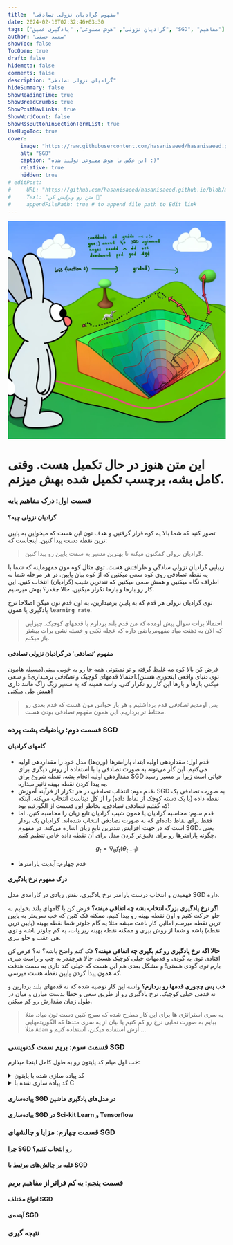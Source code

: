 ```yaml
---
title:  "مفهوم گرادیان نزولی تصادفی"
date: 2024-02-10T02:32:46+03:30
tags: ["گرادیان نزولی", "هوش مصنوعی", "یادگیری عمیق", "SGD", "مفاهیم"]
author: "سعید حسنی"
showToc: false
TocOpen: true
draft: false
hidemeta: false
comments: false
description: "گرادیان نزولی تصادفی"
hideSummary: false
ShowReadingTime: true
ShowBreadCrumbs: true
ShowPostNavLinks: true
ShowWordCount: false
ShowRssButtonInSectionTermList: true
UseHugoToc: true
cover:
    image: "https://raw.githubusercontent.com/hasanisaeed/hasanisaeed.github.io/main/content/posts/concept-of-SGD/images/sgd.webp"
    alt: "SGD"
    caption: "این عکس با هوش مصنوعی تولید شده :)" 
    relative: true
    hidden: true
# editPost:
#     URL: "https://github.com/hasanisaeed/hasanisaeed.github.io/blob/main/content"
#     Text: "متن رو ویرایش کن 🤗"
#     appendFilePath: true # to append file path to Edit link
---
```

![SGD](https://raw.githubusercontent.com/hasanisaeed/hasanisaeed.github.io/main/content/posts/concept-of-SGD/images/sgd.webp#center)

# این متن هنوز در حال تکمیل هست. وقتی کامل بشه، برچسب تکمیل شده بهش میزنم.

### قسمت اول: درک مفاهیم پایه
#### گرادیان نزولی چیه؟
تصور کنید که شما بالا یه کوه قرار گرفتین و هدف تون این هست که میخواین به پایین ترین نقطه دست پیدا کنین. اینجاست که:
> گرادیان نزولی کمکتون میکنه تا بهترین مسیر به سمت پایین رو پیدا کنین.

زیبایی گرادیان نزولی سادگی و ظرافتش هست. توی مثال کوه مون مفهوماینه که شما با یه نقطه تصادفی روی کوه سعی میکنین که از کوه بیان پایین. در هر مرحله شما به اطراف نگاه میکنین و همش سعی میکنین که تندترین شیب (گرادیان) انتخاب کنین. این کار رو بارها و بارها تکرار میکنین. حالا چقدر؟ بهش میرسیم.

توی گرادیان نزولی هر قدم که به پایین برمیدارین، به اون قدم تون میگن اصلاحا نرخ یادگیری یا همون `learning rate`. 
> احتمالا برات سوال پیش اومده که من قدم بلند بردارم یا قدمهای کوچیک. چیزایی که الان به ذهنت میاد مفهومریاضی داره که عجله نکنی و خسته نشی برات بیشتر باز میکنم.

#### مفهوم 'تصادفی' در گرادیان نزولی تصادفی
فرض کن بالا کوه مه غلیظ گرفته و تو نمیتونی همه جا رو به خوبی ببینی(مسیله هامون توی دنیای واقعی اینجوری هستن).احتمالا قدمهای کوچیک و *تصادفی* برمیداری؟ و سعی میکنی بارها و بارها این کار رو تکرار کنی. واسه همینه که یه مسیر زیگ زاگ مانند داری همش طی میکنی!
> پس اومدیم *تصادفی* قدم برداشتیم و هر بار حواس مون هست که قدم بعدی رو محتاط تر برداریم. این همون مفهوم تصادفی بودن هست.

### قسمت دوم: ریاضیات پشت پرده SGD
#### گامهای گرادیان
- قدم اول: مقداردهی اولیه
ابتدا، پارامترها (وزن‌ها) مدل خود را مقداردهی اولیه می‌کنیم. این کار می‌تونه به صورت تصادفی یا با استفاده از روش دیگری برای مقداردهی اولیه انجام بشه. نقطه شروع برای SGD حیاتی است زیرا بر مسیر رسید به پیدا کردن نقطه بهینه تاثیر میذاره. 
- قدم دوم: انتخاب تصادفی
در هر تکرار از فرآیند آموزش، SGD به صورت تصادفی یک نقطه داده (یا یک دسته کوچک از نقاط داده) را از کل دیتاست انتخاب می‌کنه. اینکه که گفتیم تصادفی تصادفی، بخاطر این قسمت از الگورتیم بود! 
- قدم سوم: محاسبه گرادیان یا همون شیب
گرادیان تابع زیان را محاسبه کنین، اما فقط برای نقاط داده‌ای که به صورت تصادفی انتخاب شده‌اند. گرادیان یک بردار است که در جهت افزایش تندترین تابع زیان اشاره می‌کند. در مفهوم SGD، یعنی چگونه پارامترها رو برای دقیق‌تر کردن مدل برای آن نقطه داده خاص تنظیم کنیم. 

$$g_t = \nabla_\theta f_t(\theta_{t-1})$$

- قدم چهارم: آپدیت پارامترها
#### درک مفهوم نرخ یادگیری
فهمیدن و انتخاب درست پارامتر نرخ یادگیری، نقش زیادی در  کارامدی مدل SGD داره.

**اگر نرخ یادگیری بزرگ انتخاب بشه چه اتفاقی  میفته؟** فرض کن با گامهای بلند بخوایم به جلو حرکت کنیم و اون نقطه بهینه رو پیدا کنیم. ممکنه فک کنین که خب سریعتر به پایین ترین نقطه میرسم امااین کار باعث میشه مثلا یه گام جلوتر شما نقطه بهینه (پایین ترین نقطه) باشه و شما از روش بپری و ممکنه نقطه بهینه زیر پات، یه کم جلوتر باشه و توی هی عقب و جلو بپری.

**حالا اگه نرخ یادگیری رو کم بگیری چه اتفاقی میفته؟** فک کنم واضح باشه؟ نه؟ فرض کن افتادی توی یه گودی و  قدمهات خیلی کوچیک هست. حالا هرچقدر به چپ و راست میری بازم توی گودی هستی! و مشکل بعدی هم این هست که خیلی کند داری به سمت هدفت که همون پیدا کردن پایین نقطه هست میرسی.

**خب پس چجوری قدمها رو بردارم؟**
واسه این کار توصیه شده که نه قدمهای بلند بردارین و نه قدمی خیلی کوچیک. نرخ یادگیری رو از طریق سعی و خطا بدست میارن و میان در طول زمان مقدارش رو کم میکنن.

> یه سری استراتژی ها برای این کار مطرح شده که سرچ کنین دست تون میاد. مثلا بیایم به صورت نمایی نرخ رو کم کنیم یا بیان از یه سری متدها که الگوریتمهایی مثلا `Adam` ازش استفاده میکنن، استفاده کنیم و ...

### قسمت سوم: بریم سمت کدنویسی SGD
خب اول میام کد پایتون رو به طول کامل اینجا میذارم:

<details>
<summary> کد پیاده سازی شده با پایتون </summary>

```python
class SGDRegressor:
    def __init__(self, learning_rate=0.01, epochs=100, batch_size=1, reg=None, reg_param=0.0):
        """
        Constructor for the SGDRegressor.

        Parameters:
        learning_rate (float): The step size used in each update.
        epochs (int): Number of passes over the training dataset.
        batch_size (int): Number of samples to be used in each batch.
        reg (str): Type of regularization ('l1' or 'l2'); None if no regularization.
        reg_param (float): Regularization parameter.

        The weights and bias are initialized as None and will be set during the fit method.
        """
        self.learning_rate = learning_rate
        self.epochs = epochs
        self.batch_size = batch_size
        self.reg = reg
        self.reg_param = reg_param
        self.weights = None
        self.bias = None

    def fit(self, X, y):
        """
        Fits the SGDRegressor to the training data.

        Parameters:
        X (numpy.ndarray): Training data, shape (m_samples, n_features).
        y (numpy.ndarray): Target values, shape (m_samples,).

        This method initializes the weights and bias, and then updates them over a number of epochs.
        """
        m, n = X.shape  # m is number of samples, n is number of features
        self.weights = np.zeros(n)
        self.bias = 0

        for _ in range(self.epochs):
            indices = np.random.permutation(m)
            X_shuffled = X[indices]
            y_shuffled = y[indices]

            for i in range(0, m, self.batch_size):
                X_batch = X_shuffled[i:i+self.batch_size]
                y_batch = y_shuffled[i:i+self.batch_size]

                gradient_w = -2 * np.dot(X_batch.T, (y_batch - np.dot(X_batch, self.weights) - self.bias)) / self.batch_size
                gradient_b = -2 * np.sum(y_batch - np.dot(X_batch, self.weights) - self.bias) / self.batch_size

                if self.reg == 'l1':
                    gradient_w += self.reg_param * np.sign(self.weights)
                elif self.reg == 'l2':
                    gradient_w += self.reg_param * self.weights

                self.weights -= self.learning_rate * gradient_w
                self.bias -= self.learning_rate * gradient_b

    def predict(self, X):
        """
        Predicts the target values using the linear model.

        Parameters:
        X (numpy.ndarray): Data for which to predict target values.

        Returns:
        numpy.ndarray: Predicted target values.
        """
        return np.dot(X, self.weights) + self.bias

    def compute_loss(self, X, y):
        """
        Computes the loss of the model.

        Parameters:
        X (numpy.ndarray): The input data.
        y (numpy.ndarray): The true target values.

        Returns:
        float: The computed loss value.
        """
        return (np.mean((y - self.predict(X)) ** 2) + self._get_regularization_loss()) ** 0.5

    def _get_regularization_loss(self):
        """
        Computes the regularization loss based on the regularization type.

        Returns:
        float: The regularization loss.
        """
        if self.reg == 'l1':
            return self.reg_param * np.sum(np.abs(self.weights))
        elif self.reg == 'l2':
            return self.reg_param * np.sum(self.weights ** 2)
        else:
            return 0

    def get_weights(self):
        """
        Returns the weights of the model.

        Returns:
        numpy.ndarray: The weights of the linear model.
        """
        return self.weights
```


</details>

<details>
<summary> کد پیاده سازی شده با C </summary>
</details>

#### پیاده‌سازی SGD در مدل‌های یادگیری ماشین
#### پیاده‌سازی SGD در Sci-kit Learn و Tensorflow

### قسمت چهارم: مزایا و چالشهای SGD
#### چرا SGD رو انتخاب کنیم؟
#### غلبه بر چالش‌های مرتبط با SGD

###  قسمت پنجم: یه کم فراتر از مفاهیم بریم

#### انواع مختلف SGD
#### آینده‌ی SGD

### نتیجه گیری
